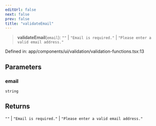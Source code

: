 ```yaml
---
editUrl: false
next: false
prev: false
title: "validateEmail"
---
```


> **validateEmail**(`email`): `""` \| `"Email is required."` \| `"Please enter a valid email address."`

Defined in: app/components/ui/validation/validation-functions.tsx:13

## Parameters

### email

`string`

## Returns

`""` \| `"Email is required."` \| `"Please enter a valid email address."`

